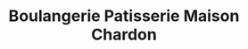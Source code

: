 ---
title: "Boulangerie Patisserie Maison Chardon"
url: /villiers-le-morhier/boulangerie-patisserie-maison-chardon/
shop: boulangerie
---